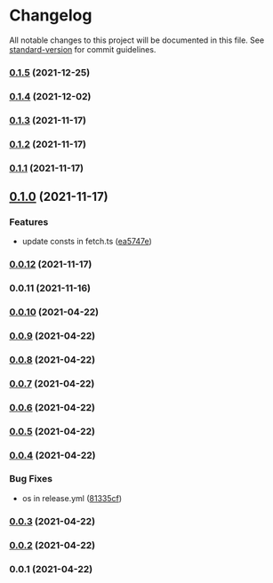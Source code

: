 # Changelog

All notable changes to this project will be documented in this file. See [standard-version](https://github.com/conventional-changelog/standard-version) for commit guidelines.

### [0.1.5](https://github.com/rdarida/pantry-cloud/compare/v0.1.4...v0.1.5) (2021-12-25)

### [0.1.4](https://github.com/rdarida/pantry-cloud/compare/v0.1.3...v0.1.4) (2021-12-02)

### [0.1.3](https://github.com/rdarida/pantry-cloud/compare/v0.1.2...v0.1.3) (2021-11-17)

### [0.1.2](https://github.com/rdarida/pantry-cloud/compare/v0.1.1...v0.1.2) (2021-11-17)

### [0.1.1](https://github.com/rdarida/pantry-cloud/compare/v0.1.0...v0.1.1) (2021-11-17)

## [0.1.0](https://github.com/rdarida/pantry-cloud/compare/v0.0.12...v0.1.0) (2021-11-17)


### Features

* update consts in fetch.ts ([ea5747e](https://github.com/rdarida/pantry-cloud/commit/ea5747ebba8d2d7906ae992aa2815ee8b81b467a))

### [0.0.12](https://github.com/rdarida/pantry-cloud/compare/v0.0.11...v0.0.12) (2021-11-17)

### 0.0.11 (2021-11-16)

### [0.0.10](https://github.com/rdarida/pantry-cloud/compare/v0.0.9...v0.0.10) (2021-04-22)

### [0.0.9](https://github.com/rdarida/pantry-cloud/compare/v0.0.8...v0.0.9) (2021-04-22)

### [0.0.8](https://github.com/rdarida/pantry-cloud/compare/v0.0.7...v0.0.8) (2021-04-22)

### [0.0.7](https://github.com/rdarida/pantry-cloud/compare/v0.0.6...v0.0.7) (2021-04-22)

### [0.0.6](https://github.com/rdarida/pantry-cloud/compare/v0.0.5...v0.0.6) (2021-04-22)

### [0.0.5](https://github.com/rdarida/pantry-cloud/compare/v0.0.4...v0.0.5) (2021-04-22)

### [0.0.4](https://github.com/rdarida/pantry-cloud/compare/v0.0.3...v0.0.4) (2021-04-22)


### Bug Fixes

* os in release.yml ([81335cf](https://github.com/rdarida/pantry-cloud/commit/81335cfc91774bd093ec2d3960696aec31ef4886))

### [0.0.3](https://github.com/rdarida/pantry-cloud/compare/v0.0.2...v0.0.3) (2021-04-22)

### [0.0.2](https://github.com/rdarida/pantry-cloud/compare/v0.0.1...v0.0.2) (2021-04-22)

### 0.0.1 (2021-04-22)
